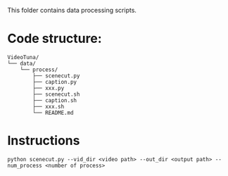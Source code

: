 
This folder contains data processing scripts.

# Code structure:
```
VideoTuna/
└── data/
    └── process/
        ├── scenecut.py
        ├── caption.py
        ├── xxx.py
        ├── scenecut.sh
        ├── caption.sh
        ├── xxx.sh
        └── README.md
```

# Instructions
```
python scenecut.py --vid_dir <video path> --out_dir <output path> --num_process <number of process>
